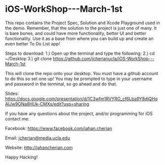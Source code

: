 # iOS-WorkShop---March-1st

This repo contains the Project Spec, Solution and Xcode Playground used in the demo.
Remember, that the solution to the project is just one of many. It is bare bones,
and could have more functionality, better UI and better functionality. Use it as a
base from where you can build up and create an even better To Do List app!

Steps to download:
1.) Open up the terminal and type the following:
2.) cd ~/Desktop
3.) git clone https://github.com/jcherianucla/iOS-WorkShop---March-1st

This will clone the repo onto your desktop. You must have a github account to do this
so set one up! You may be prompted to type in your username and password in the
terminal, so go ahead and do that.

Slides: https://docs.google.com/presentation/d/1C3wfm1RVYRO_cf6Lba9Y8djQHqAlJw9GNa8HUk-CMXs/edit?usp=sharing 

If you have any questions about the project, and/or programming for iOS contact me:

Facebook: https://www.facebook.com/jahan.cherian

Email: jcherian@media.ucla.edu

Website: http://jahancherian.com

Happy Hacking!


